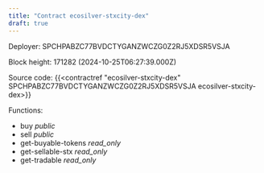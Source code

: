 ```yaml
---
title: "Contract ecosilver-stxcity-dex"
draft: true
---
```

Deployer: SPCHPABZC77BVDCTYGANZWCZG0Z2RJ5XDSR5VSJA


 



Block height: 171282 (2024-10-25T06:27:39.000Z)

Source code: {{<contractref "ecosilver-stxcity-dex" SPCHPABZC77BVDCTYGANZWCZG0Z2RJ5XDSR5VSJA ecosilver-stxcity-dex>}}

Functions:

* buy _public_
* sell _public_
* get-buyable-tokens _read_only_
* get-sellable-stx _read_only_
* get-tradable _read_only_
